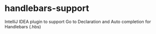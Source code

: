 # handlebars-support
IntelliJ IDEA plugin to support Go to Declaration and Auto completion for Handlebars (.hbs)
